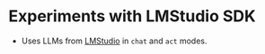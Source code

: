 # Experiments with LMStudio SDK

- Uses LLMs from [LMStudio](https://lmstudio.ai/) in `chat` and `act` modes.
